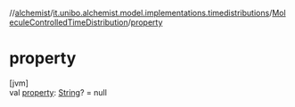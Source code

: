 //[alchemist](../../../index.md)/[it.unibo.alchemist.model.implementations.timedistributions](../index.md)/[MoleculeControlledTimeDistribution](index.md)/[property](property.md)

# property

[jvm]\
val [property](property.md): [String](https://kotlinlang.org/api/latest/jvm/stdlib/kotlin/-string/index.html)? = null
